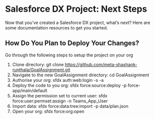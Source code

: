 # Salesforce DX Project: Next Steps

Now that you’ve created a Salesforce DX project, what’s next? Here are some documentation resources to get you started.

## How Do You Plan to Deploy Your Changes?

Go through the following steps to setup the project on your org
1. Clone directory: git clone https://github.com/meta-shashank-runthala/GoalAssignment.git
2. Navigate to the new GoalAssignment directory: cd GoalAssignment
3. Authorise your org: sfdx auth:web:login -s -a <alias>
4. Deploy the code to you org: sfdx force:source:deploy -p force-app/main/default
5. Assign the permission set to current user: sfdx force:user:permset:assign -n Teams_App_User
6. Import data: sfdx force:data:tree:import -p data/plan.json
7. Open your org: sfdx force:org:open
